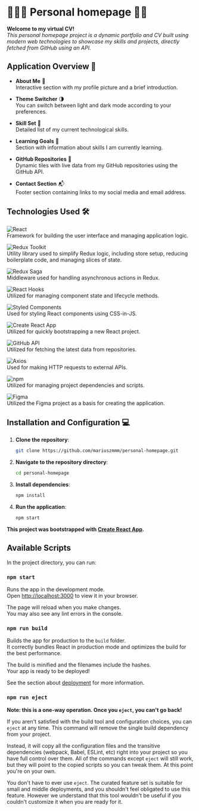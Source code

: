 # 🙋🏻‍♂️ Personal homepage 🚀🌟

**Welcome to my virtual CV!**  
*This personal homepage project is a dynamic portfolio and CV built using modern web technologies to showcase my skills and projects, directly fetched from GitHub using an API.*

## Application Overview 👀

- **About Me** 📸  
  Interactive section with my profile picture and a brief introduction.

- **Theme Switcher** 🌗  
  You can switch between light and dark mode according to your preferences.

- **Skill Set** 💼  
  Detailed list of my current technological skills.

- **Learning Goals** 🎯  
  Section with information about skills I am currently learning.

- **GitHub Repositories** 📂  
  Dynamic tiles with live data from my GitHub repositories using the GitHub API.

- **Contact Section** 📬  
  Footer section containing links to my social media and email address.

## Technologies Used 🛠️

![React](https://img.shields.io/badge/React-61DAFB?logo=react&labelColor=353535)  
Framework for building the user interface and managing application logic.

![Redux Toolkit](https://img.shields.io/badge/Redux_Toolkit-764ABC?logo=Redux&labelColor=353535)  
Utility library used to simplify Redux logic, including store setup, reducing boilerplate code, and managing slices of state.

![Redux Saga](https://img.shields.io/badge/Redux%20Saga-999999?logo=reduxsaga&logoColor=white&labelColor=353535)  
Middleware used for handling asynchronous actions in Redux.

![React Hooks](https://img.shields.io/badge/React_Hooks-61DAFB?logo=react&labelColor=353535)  
Utilized for managing component state and lifecycle methods. 

![Styled Components](https://img.shields.io/badge/Styled%20Components-DB7093?logo=styledcomponents&labelColor=353535)  
Used for styling React components using CSS-in-JS.

![Create React App](https://img.shields.io/badge/Create%20React%20App-09D3AC?logo=create-react-app&labelColor=353535)  
Utilized for quickly bootstrapping a new React project.

![GitHub API](https://img.shields.io/badge/GitHub_API-181717?logo=github&labelColor=353535)  
Utilized for fetching the latest data from repositories.

![Axios](https://img.shields.io/badge/Axios-5A29E4?logo=axios&labelColor=353535)  
Used for making HTTP requests to external APIs.

![npm](https://img.shields.io/badge/npm-CB1927?logo=npm&labelColor=353535)  
Utilized for managing project dependencies and scripts.

![Figma](https://img.shields.io/badge/Figma-F24E1E?logo=figma&labelColor=353535)  
Utilized the Figma project as a basis for creating the application.

## Installation and Configuration 💻

1. **Clone the repository**:
   ```bash
   git clone https://github.com/mariuszmmm/personal-homepage.git
   ```
2. **Navigate to the repository directory**:
   ```bash
   cd personal-homepage
   ```
3. **Install dependencies**:
   ```bash
   npm install
   ```
4. **Run the application**:
   ```bash
   npm start
   ```

**This project was bootstrapped with [Create React App](https://github.com/facebook/create-react-app).**

## Available Scripts

In the project directory, you can run:

### `npm start`

Runs the app in the development mode.\
Open [http://localhost:3000](http://localhost:3000) to view it in your browser.

The page will reload when you make changes.\
You may also see any lint errors in the console.

### `npm run build`

Builds the app for production to the `build` folder.\
It correctly bundles React in production mode and optimizes the build for the best performance.

The build is minified and the filenames include the hashes.\
Your app is ready to be deployed!

See the section about [deployment](https://facebook.github.io/create-react-app/docs/deployment) for more information.

### `npm run eject`

**Note: this is a one-way operation. Once you `eject`, you can't go back!**

If you aren't satisfied with the build tool and configuration choices, you can `eject` at any time. This command will remove the single build dependency from your project.

Instead, it will copy all the configuration files and the transitive dependencies (webpack, Babel, ESLint, etc) right into your project so you have full control over them. All of the commands except `eject` will still work, but they will point to the copied scripts so you can tweak them. At this point you're on your own.

You don't have to ever use `eject`. The curated feature set is suitable for small and middle deployments, and you shouldn't feel obligated to use this feature. However we understand that this tool wouldn't be useful if you couldn't customize it when you are ready for it.
